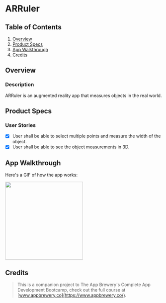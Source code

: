 # ARRuler

## Table of Contents
1. [Overview](#Overview)
2. [Product Specs](#Product-Specs)
3. [App Walkthrough](#App-Walkthrough)
4. [Credits](#Credits)

## Overview
### Description

ARRuler is an augmented reality app that measures objects in the real world.

## Product Specs
### User Stories

- [X] User shall be able to select multiple points and measure the width of the object.
- [X] User shall be able to see the object measurements in 3D.

## App Walkthrough

Here's a GIF of how the app works:

<img src="https://raw.githubusercontent.com/py415/app-resources/master/ios/ios-arruler.gif" width="250" />

## Credits

>This is a companion project to The App Brewery's Complete App Development Bootcamp, check out the full course at [www.appbrewery.co](https://www.appbrewery.co/).
